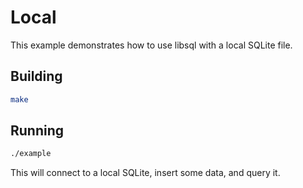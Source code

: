 # Local

This example demonstrates how to use libsql with a local SQLite file.

## Building

```bash
make
```

## Running

```bash
./example
```

This will connect to a local SQLite, insert some data, and query it.
